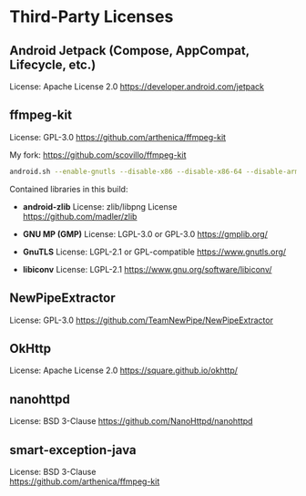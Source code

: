 # Third-Party Licenses

## Android Jetpack (Compose, AppCompat, Lifecycle, etc.)

License: Apache License 2.0
https://developer.android.com/jetpack

## ffmpeg-kit

License: GPL-3.0
https://github.com/arthenica/ffmpeg-kit

My fork:
https://github.com/scovillo/ffmpeg-kit

```bash
android.sh --enable-gnutls --disable-x86 --disable-x86-64 --disable-arm-v7a --api-level=21
```

Contained libraries in this build:

- **android-zlib**
  License: zlib/libpng License  
  https://github.com/madler/zlib

- **GNU MP (GMP)**
  License: LGPL-3.0 or GPL-3.0
  https://gmplib.org/

- **GnuTLS**
  License: LGPL-2.1 or GPL-compatible
  https://www.gnutls.org/

- **libiconv**
  License: LGPL-2.1
  https://www.gnu.org/software/libiconv/

## NewPipeExtractor

License: GPL-3.0
https://github.com/TeamNewPipe/NewPipeExtractor

## OkHttp

License: Apache License 2.0
https://square.github.io/okhttp/

## nanohttpd

License: BSD 3-Clause
https://github.com/NanoHttpd/nanohttpd

## smart-exception-java

License: BSD 3-Clause  
https://github.com/arthenica/ffmpeg-kit
